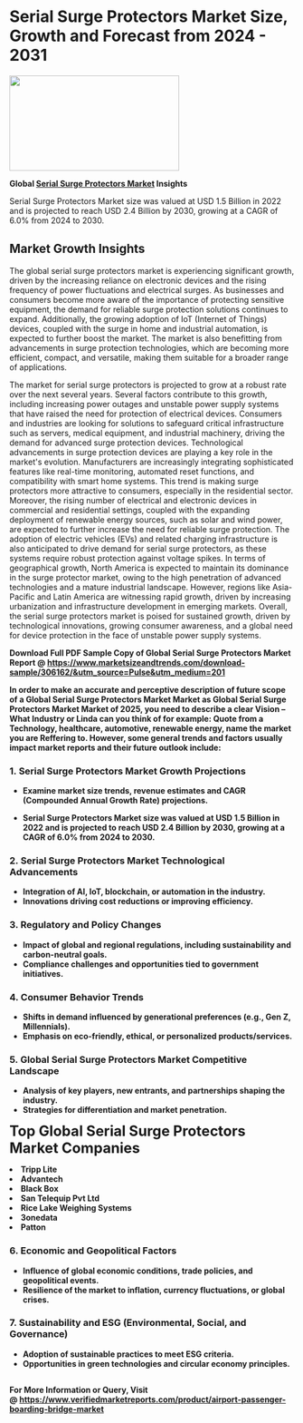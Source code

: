 <H1>Serial Surge Protectors Market Size, Growth and Forecast from 2024 - 2031</H1><img class="aligncenter size-medium wp-image-584254" src="https://thirdeyenews.in/wp-content/uploads/2024/09/Global-Market-Research-300x168.jpeg" alt="" width="300" height="168" /><p><strong>Global&nbsp;<a href="https://www.marketsizeandtrends.com/download-sample/306162/&amp;utm_source=Pulse&amp;utm_medium=201">Serial Surge Protectors Market</a> Insights</strong></p><p>Serial Surge Protectors Market size was valued at USD 1.5 Billion in 2022 and is projected to reach USD 2.4 Billion by 2030, growing at a CAGR of 6.0% from 2024 to 2030.</p><p><h2>Market Growth Insights</h2> <p>The global serial surge protectors market is experiencing significant growth, driven by the increasing reliance on electronic devices and the rising frequency of power fluctuations and electrical surges. As businesses and consumers become more aware of the importance of protecting sensitive equipment, the demand for reliable surge protection solutions continues to expand. Additionally, the growing adoption of IoT (Internet of Things) devices, coupled with the surge in home and industrial automation, is expected to further boost the market. The market is also benefitting from advancements in surge protection technologies, which are becoming more efficient, compact, and versatile, making them suitable for a broader range of applications.</p> <p><strong></strong></p> <p>The market for serial surge protectors is projected to grow at a robust rate over the next several years. Several factors contribute to this growth, including increasing power outages and unstable power supply systems that have raised the need for protection of electrical devices. Consumers and industries are looking for solutions to safeguard critical infrastructure such as servers, medical equipment, and industrial machinery, driving the demand for advanced surge protection devices. Technological advancements in surge protection devices are playing a key role in the market's evolution. Manufacturers are increasingly integrating sophisticated features like real-time monitoring, automated reset functions, and compatibility with smart home systems. This trend is making surge protectors more attractive to consumers, especially in the residential sector. Moreover, the rising number of electrical and electronic devices in commercial and residential settings, coupled with the expanding deployment of renewable energy sources, such as solar and wind power, are expected to further increase the need for reliable surge protection. The adoption of electric vehicles (EVs) and related charging infrastructure is also anticipated to drive demand for serial surge protectors, as these systems require robust protection against voltage spikes. In terms of geographical growth, North America is expected to maintain its dominance in the surge protector market, owing to the high penetration of advanced technologies and a mature industrial landscape. However, regions like Asia-Pacific and Latin America are witnessing rapid growth, driven by increasing urbanization and infrastructure development in emerging markets. Overall, the serial surge protectors market is poised for sustained growth, driven by technological innovations, growing consumer awareness, and a global need for device protection in the face of unstable power supply systems.</p> <p><strong></p><p><span class=""><strong>Download Full PDF Sample Copy of Global Serial Surge Protectors Market Report</strong> @ <a href="https://www.marketsizeandtrends.com/download-sample/306162/&amp;utm_source=Pulse&amp;utm_medium=201" target="_blank">https://www.marketsizeandtrends.com/download-sample/306162/&amp;utm_source=Pulse&amp;utm_medium=201</a></span></p><p>In order to make an accurate and perceptive description of future scope of a Global&nbsp;Serial Surge Protectors Market Market as Global&nbsp;Serial Surge Protectors Market Market of 2025, you need to describe a clear Vision &ndash; What Industry or Linda can you think of for example: Quote from a Technology, healthcare, automotive, renewable energy, name the market you are Reffering to. However, some general trends and factors usually impact market reports and their future outlook include:</p><h3>1.&nbsp;<strong>Serial Surge Protectors Market Growth Projections</strong></h3><ul><li>Examine market size trends, revenue estimates and CAGR (Compounded Annual Growth Rate) projections.</li><li><p>Serial Surge Protectors Market size was valued at USD 1.5 Billion in 2022 and is projected to reach USD 2.4 Billion by 2030, growing at a CAGR of 6.0% from 2024 to 2030.</p></li></ul><h3>2.&nbsp;<strong>Serial Surge Protectors Market Technological Advancements</strong></h3><ul><li>Integration of AI, IoT, blockchain, or automation in the industry.</li><li>Innovations driving cost reductions or improving efficiency.</li></ul><h3>3.&nbsp;<strong>Regulatory and Policy Changes</strong></h3><ul><li>Impact of global and regional regulations, including sustainability and carbon-neutral goals.</li><li>Compliance challenges and opportunities tied to government initiatives.</li></ul><h3>4.&nbsp;<strong>Consumer Behavior Trends</strong></h3><ul><li>Shifts in demand influenced by generational preferences (e.g., Gen Z, Millennials).</li><li>Emphasis on eco-friendly, ethical, or personalized products/services.</li></ul><h3>5.&nbsp;<strong>Global Serial Surge Protectors Market Competitive Landscape</strong></h3><ul><li>Analysis of key players, new entrants, and partnerships shaping the industry.</li><li>Strategies for differentiation and market penetration.</li></ul><p data-pm-slice="1 1 []"><span style="color: inherit; font-family: inherit; font-size: 25px;">Top Global Serial Surge Protectors Market Companies</span></p><div class="" data-test-id=""><p><li>Tripp Lite</li><li> Advantech</li><li> Black Box</li><li> San Telequip Pvt Ltd</li><li> Rice Lake Weighing Systems</li><li> 3onedata</li><li> Patton</li></p></div><h3>6.&nbsp;<strong>Economic and Geopolitical Factors</strong></h3><ul><li>Influence of global economic conditions, trade policies, and geopolitical events.</li><li>Resilience of the market to inflation, currency fluctuations, or global crises.</li></ul><h3>7.&nbsp;<strong>Sustainability and ESG (Environmental, Social, and Governance)</strong></h3><ul><li>Adoption of sustainable practices to meet ESG criteria.</li><li>Opportunities in green technologies and circular economy principles.</li></ul><h2><strong style="font-size: 14px;">For More Information or Query, Visit @&nbsp;</strong><a style="background-color: #ffffff; font-size: 14px;" href="https://www.marketsizeandtrends.com/report/serial-surge-protectors-market/" target="_blank">https://www.verifiedmarketreports.com/product/airport-passenger-boarding-bridge-market</a></h2>
